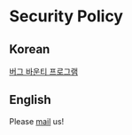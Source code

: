 # Security Policy

## Korean

[버그 바운티 프로그램](https://koreanbots.dev/security)

## English

Please [mail](mailto:team@koreanbots.dev) us!
